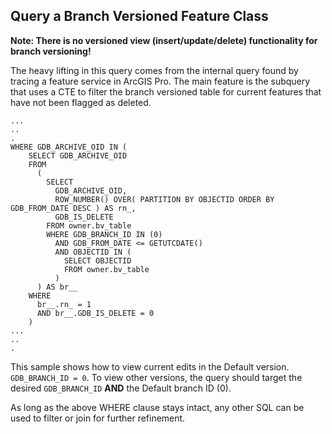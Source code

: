## Query a Branch Versioned Feature Class

**Note: There is no versioned view (insert/update/delete) functionality for branch versioning!**

The heavy lifting in this query comes from the internal query found by tracing a feature service in ArcGIS Pro. The main feature is the subquery that uses a CTE to filter the branch versioned table for current features that have not been flagged as deleted.

```
...
..
.
WHERE GDB_ARCHIVE_OID IN (
    SELECT GDB_ARCHIVE_OID
    FROM
      (
        SELECT
          GDB_ARCHIVE_OID,
          ROW_NUMBER() OVER( PARTITION BY OBJECTID ORDER BY GDB_FROM_DATE DESC ) AS rn_,
          GDB_IS_DELETE
        FROM owner.bv_table
        WHERE GDB_BRANCH_ID IN (0)
          AND GDB_FROM_DATE <= GETUTCDATE()
          AND OBJECTID IN (
            SELECT OBJECTID
            FROM owner.bv_table
          )
      ) AS br__
    WHERE
      br__.rn_ = 1
      AND br__.GDB_IS_DELETE = 0
	)
...
..
.
```

This sample shows how to view current edits in the Default version. `GDB_BRANCH_ID = 0`. To view other versions, the query should target the desired `GDB_BRANCH_ID` **AND** the Default branch ID (0).

As long as the above WHERE clause stays intact, any other SQL can be used to filter or join for further refinement.
